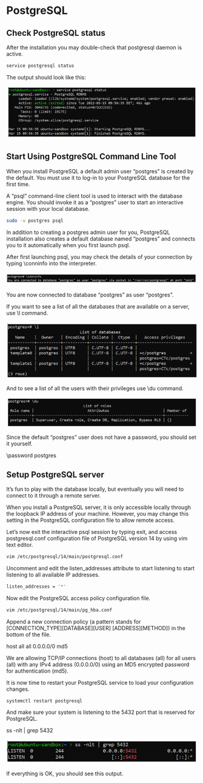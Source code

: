 # PostgreSQL

## Check PostgreSQL status

After the installation you may double-check that postgresql daemon is active.

```bash
service postgresql status
```

The output should look like this:

![imaeb](img/Screenshot_1.png)


## Start Using PostgreSQL Command Line Tool
When you install PostgreSQL a default admin user “postgres” is created by the default. You must use it to log-in to your PostgreSQL database for the first time.

A “psql” command-line client tool is used to interact with the database engine. You should invoke it as a “postgres” user to start an interactive session with your local database.

```bash
sudo -u postgres psql
```


In addition to creating a postgres admin user for you, PostgreSQL installation also creates a default database named “postgres” and connects you to it automatically when you first launch psql.

After first launching psql, you may check the details of your connection by typing \conninfo into the interpreter.

![imaeb](img/Screenshot_2.png)


You are now connected to database “postgres” as user “postgres”.

If you want to see a list of all the databases that are available on a server, use \l command.

![imaeb](img/Screenshot_3.png)

And to see a list of all the users with their privileges use \du command.

![imaeb](img/Screenshot_4.png)


Since the default “postgres” user does not have a password, you should set it yourself.

\password postgres

## Setup PostgreSQL server

It’s fun to play with the database locally, but eventually you will need to connect to it through a remote server.

When you install a PostgreSQL server, it is only accessible locally through the loopback IP address of your machine. However, you may change this setting in the PostgreSQL configuration file to allow remote access.

Let’s now exit the interactive psql session by typing exit, and access postgresql.conf configuration file of PostgreSQL version 14 by using vim text editor.

```bash
vim /etc/postgresql/14/main/postgresql.conf
```

Uncomment and edit the listen_addresses attribute to start listening to start listening to all available IP addresses.

```bash
listen_addresses = '*'
```

Now edit the PostgreSQL access policy configuration file.

```bash
vim /etc/postgresql/14/main/pg_hba.conf
```

Append a new connection policy (a pattern stands for [CONNECTION_TYPE][DATABASE][USER] [ADDRESS][METHOD]) in the bottom of the file.


host all all 0.0.0.0/0 md5


We are allowing TCP/IP connections (host) to all databases (all) for all users (all) with any IPv4 address (0.0.0.0/0) using an MD5 encrypted password for authentication (md5).


It is now time to restart your PostgreSQL service to load your configuration changes.

```bash
systemctl restart postgresql
```

And make sure your system is listening to the 5432 port that is reserved for PostgreSQL.

ss -nlt | grep 5432


![imaeb](img/Screenshot_5.png)

If everything is OK, you should see this output.
